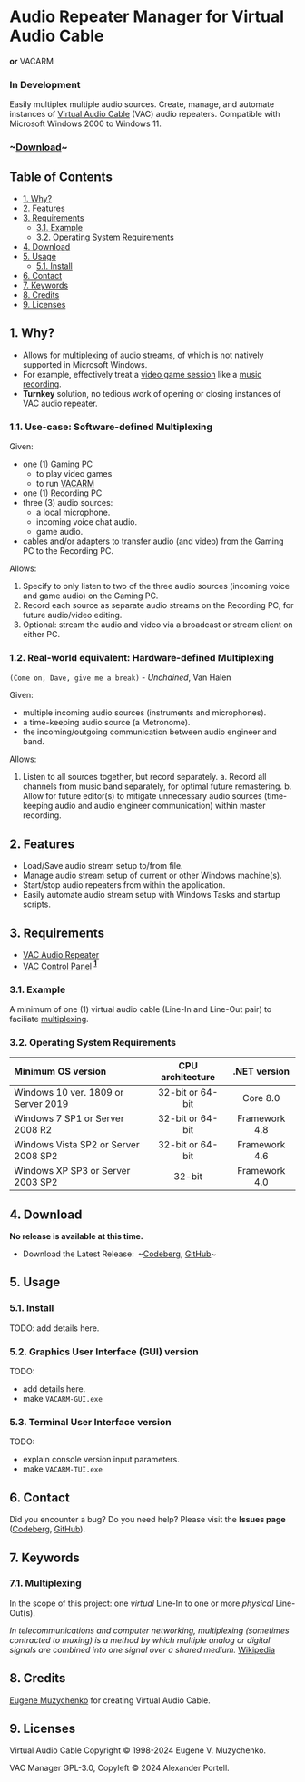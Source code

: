 # Audio Repeater Manager for Virtual Audio Cable
**or** VACARM
### In Development
Easily multiplex multiple audio sources. Create, manage, and automate
instances of [Virtual Audio Cable](#Licensing) (VAC) audio repeaters. Compatible
with Microsoft Windows 2000 to Windows 11.

### ~[Download](#4-download)~

## Table of Contents
- [1. Why?](#1-why)
- [2. Features](#2-features)
- [3. Requirements](#3-requirements)
    - [3.1. Example](#31-example)
    - [3.2. Operating System Requirements](#32-operating-system-requirements)
- [4. Download](#4-download)
- [5. Usage](#5-usage)
    - [5.1. Install](#51-install)
- [6. Contact](#6-contact)
- [7. Keywords](#7-keywords)
- [8. Credits](#8-credits)
- [9. Licenses](#9-licenses)

## 1. Why?
- Allows for [multiplexing](#71-multiplexing) of audio streams, of which is
not natively supported in Microsoft Windows.
- For example, effectively treat a
[video game session](#11-use-case-software-defined-multiplexing) like a
[music recording](#12-real-world-equivalent-hardware-defined-multiplexing).
- **Turnkey** solution, no tedious work of opening or closing instances of VAC
audio repeater.

### 1.1. Use-case: Software-defined Multiplexing
Given:
- one (1) Gaming PC
  * to play video games
  * to run [VACARM](#virtual-audio-cable-audio-repeater-manager)
- one (1) Recording PC
- three (3) audio sources:
  * a local microphone.
  * incoming voice chat audio.
  * game audio.
- cables and/or adapters to transfer audio (and video) from the Gaming PC to the
Recording PC.
 
Allows:
1. Specify to only listen to two of the three audio sources
(incoming voice and game audio) on the Gaming PC.
2. Record each source as separate audio streams on the Recording PC,
for future audio/video editing.
3. Optional: stream the audio and video via a broadcast or stream client on
either PC.

### 1.2. Real-world equivalent: Hardware-defined Multiplexing
`(Come on, Dave, give me a break)` - *Unchained*, Van Halen

Given:
- multiple incoming audio sources (instruments and microphones).
- a time-keeping audio source (a Metronome).
- the incoming/outgoing communication between audio engineer and band.

Allows:
1. Listen to all sources together, but record separately. 
  a. Record all channels from music band separately, for optimal future
remastering.
  b. Allow for future editor(s) to mitigate unnecessary audio sources
(time-keeping audio and audio engineer communication) within master recording.

## 2. Features
- Load/Save audio stream setup to/from file.
- Manage audio stream setup of current or other Windows machine(s).
- Start/stop audio repeaters from within the application.
- Easily automate audio stream setup with Windows Tasks and startup scripts.

## 3. Requirements
- [VAC Audio Repeater](https://vac.muzychenko.net/en/repeater.htm)
- [VAC Control Panel](https://vac.muzychenko.net/en/download.htm)
<sup>[**1**](#31-example)</sup>

### 3.1. Example
A minimum of one (1) virtual audio cable (Line-In and Line-Out pair) to
faciliate [multiplexing](#71-multiplexing).

### 3.2. Operating System Requirements
| Minimum OS version                         | CPU architecture | .NET version  |
| :---                                       | :---:            | :---:         |
| Windows 10 ver. 1809 or Server 2019        | 32-bit or 64-bit | Core 8.0  	|
| Windows 7 SP1 or Server 2008 R2            | 32-bit or 64-bit | Framework 4.8 |
| Windows Vista SP2 or Server 2008 SP2       | 32-bit or 64-bit | Framework 4.6 |
| Windows XP SP3 or Server 2003 SP2          | 32-bit           | Framework 4.0 |

## 4. Download
**No release is available at this time.**

- Download the Latest Release:&ensp;~[Codeberg][codeberg-releases],
[GitHub][github-releases]~

[codeberg-releases]: https://codeberg.org/portellam/audio-repeater-manager-for-virtual-audio-cable/releases/latest
[github-releases]:   https://github.com/portellam/audio-repeater-manager-for-virtual-audio-cable/releases/latest

## 5. Usage
### 5.1. Install
TODO: add details here.

### 5.2. Graphics User Interface (GUI) version
TODO:
- add details here.
- make `VACARM-GUI.exe`

### 5.3. Terminal User Interface version
TODO:
- explain console version input parameters.
- make `VACARM-TUI.exe`

## 6. Contact
Did you encounter a bug? Do you need help? Please visit the
**Issues page** ([Codeberg][codeberg-issues], [GitHub][github-issues]).

[codeberg-issues]: https://github.com/portellam/audio-repeater-manager-for-virtual-audio-cable/issues
[github-issues]:   https://github.com/portellam/audio-repeater-manager-for-virtual-audio-cable/issues

## 7. Keywords
### 7.1. Multiplexing
In the scope of this project: one *virtual* Line-In to one or more *physical*
Line-Out(s).

*In telecommunications and computer networking, multiplexing*
*(sometimes contracted to muxing) is a method by which multiple analog or*
*digital signals are combined into one signal over a shared medium.*
[Wikipedia](k1)

[k1]: https://en.wikipedia.org/wiki/Multiplexing

## 8. Credits
[Eugene Muzychenko][credits1] for creating Virtual Audio Cable.

[credits1]: https://eugene.muzychenko.net/EMuzychenko_Resume_Eng.htm

## 9. Licenses
Virtual Audio Cable Copyright © 1998-2024 Eugene V. Muzychenko.

VAC Manager GPL-3.0, Copyleft © 2024 Alexander Portell.